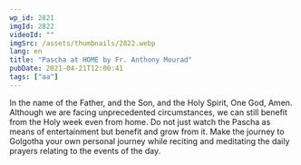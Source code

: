 ```yaml
---
wp_id: 2821
imgId: 2822
videoId: ""
imgSrc: /assets/thumbnails/2822.webp
lang: en
title: "Pascha at HOME by Fr. Anthony Mourad"
pubDate: 2021-04-21T12:00:41
tags: ["aa"]
---
```


<!-- page: 6 -->

<p>In the name of the Father, and the Son, and the Holy Spirit, One God, Amen. Although we are facing unprecedented circumstances, we can still benefit from the Holy week even from home. Do not just watch the Pascha as means of entertainment but benefit and grow from it. Make the journey to Golgotha your own personal journey while reciting and meditating the daily prayers relating to the events of the day.</p>
